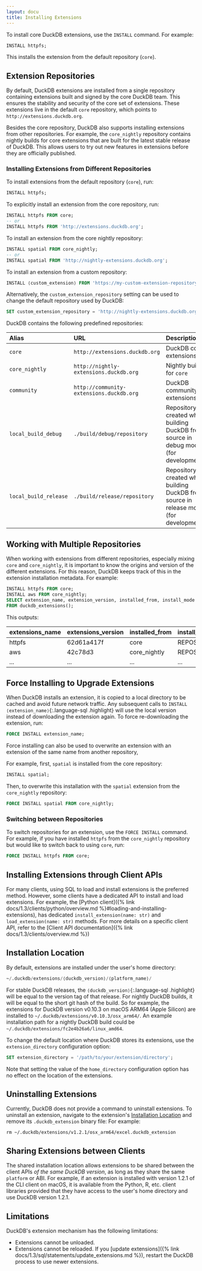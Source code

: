 ```yaml
---
layout: docu
title: Installing Extensions
---
```


To install core DuckDB extensions, use the `INSTALL` command.
For example:

```sql
INSTALL httpfs;
```

This installs the extension from the default repository (`core`).

## Extension Repositories

By default, DuckDB extensions are installed from a single repository containing extensions built and signed by the core DuckDB team.
This ensures the stability and security of the core set of extensions.
These extensions live in the default `core` repository, which points to `http://extensions.duckdb.org`.

Besides the core repository, DuckDB also supports installing extensions from other repositories. For example, the `core_nightly` repository contains nightly builds for core extensions
that are built for the latest stable release of DuckDB. This allows users to try out new features in extensions before they are officially published.

### Installing Extensions from Different Repositories

To install extensions from the default repository (`core`), run:

```sql
INSTALL httpfs;
```

To explicitly install an extension from the core repository, run:

```sql
INSTALL httpfs FROM core;
-- or
INSTALL httpfs FROM 'http://extensions.duckdb.org';
```

To install an extension from the core nightly repository:

```sql
INSTALL spatial FROM core_nightly;
-- or
INSTALL spatial FROM 'http://nightly-extensions.duckdb.org';
```

To install an extension from a custom repository:

```sql
INSTALL ⟨custom_extension⟩ FROM 'https://my-custom-extension-repository';
```

Alternatively, the `custom_extension_repository` setting can be used to change the default repository used by DuckDB:

```sql
SET custom_extension_repository = 'http://nightly-extensions.duckdb.org';
```

DuckDB contains the following predefined repositories:

<div class="narrow_tabl"></div>

| Alias                 | URL                                      | Description                                                                            |
|:----------------------|:-----------------------------------------|:---------------------------------------------------------------------------------------|
| `core`                | `http://extensions.duckdb.org`           | DuckDB core extensions                                                                 |
| `core_nightly`        | `http://nightly-extensions.duckdb.org`   | Nightly builds for `core`                                                              |
| `community`           | `http://community-extensions.duckdb.org` | DuckDB community extensions                                                            |
| `local_build_debug`   | `./build/debug/repository`               | Repository created when building DuckDB from source in debug mode (for development)    |
| `local_build_release` | `./build/release/repository`             | Repository created when building DuckDB from source in release mode (for development)  |

## Working with Multiple Repositories

When working with extensions from different repositories, especially mixing `core` and `core_nightly`, it is important to know the origins and version of the different extensions.
For this reason, DuckDB keeps track of this in the extension installation metadata.
For example:

```sql
INSTALL httpfs FROM core;
INSTALL aws FROM core_nightly;
SELECT extension_name, extension_version, installed_from, install_mode
FROM duckdb_extensions();
```

This outputs:

<div class="monospace_table"></div>

| extensions_name | extensions_version | installed_from | install_mode |
|:----------------|:-------------------|:---------------|:-------------|
| httpfs          | 62d61a417f         | core           | REPOSITORY   |
| aws             | 42c78d3            | core_nightly   | REPOSITORY   |
| ...             | ...                | ...            | ...          |

## Force Installing to Upgrade Extensions

When DuckDB installs an extension, it is copied to a local directory to be cached and avoid future network traffic.
Any subsequent calls to `INSTALL ⟨extension_name⟩`{:.language-sql .highlight} will use the local version instead of downloading the extension again.
To force re-downloading the extension, run:

```sql
FORCE INSTALL extension_name;
```

Force installing can also be used to overwrite an extension with an extension of the same name from another repository,

For example, first, `spatial` is installed from the core repository:

```sql
INSTALL spatial;
```

Then, to overwrite this installation with the `spatial` extension from the `core_nightly` repository:

```sql
FORCE INSTALL spatial FROM core_nightly;
```

### Switching between Repositories

To switch repositories for an extension, use the `FORCE INSTALL` command.
For example, if you have installed `httpfs` from the `core_nightly` repository but would like to switch back to using `core`, run:

```sql
FORCE INSTALL httpfs FROM core;
```

## Installing Extensions through Client APIs

For many clients, using SQL to load and install extensions is the preferred method. However, some clients have a dedicated
API to install and load extensions. For example, the [Python client]({% link docs/1.3/clients/python/overview.md %}#loading-and-installing-extensions), has dedicated `install_extension(name: str)` and `load_extension(name: str)` methods. For more details on a specific client API, refer
to the [Client API documentation]({% link docs/1.3/clients/overview.md %})

## Installation Location

By default, extensions are installed under the user's home directory:

```sql
~/.duckdb/extensions/⟨duckdb_version⟩/⟨platform_name⟩/
```

For stable DuckDB releases, the `⟨duckdb_version⟩`{:.language-sql .highlight} will be equal to the version tag of that release. For nightly DuckDB builds, it will be equal
to the short git hash of the build. So for example, the extensions for DuckDB version v0.10.3 on macOS ARM64 (Apple Silicon) are installed to `~/.duckdb/extensions/v0.10.3/osx_arm64/`.
An example installation path for a nightly DuckDB build could be `~/.duckdb/extensions/fc2e4b26a6/linux_amd64`.

To change the default location where DuckDB stores its extensions, use the `extension_directory` configuration option:

```sql
SET extension_directory = '/path/to/your/extension/directory';
```

Note that setting the value of the `home_directory` configuration option has no effect on the location of the extensions.

## Uninstalling Extensions

Currently, DuckDB does not provide a command to uninstall extensions.
To uninstall an extension, navigate to the extension's [Installation Location](#installation-location) and remove its `.duckdb_extension` binary file:
For example:

```batch
rm ~/.duckdb/extensions/v1.2.1/osx_arm64/excel.duckdb_extension
```

## Sharing Extensions between Clients

The shared installation location allows extensions to be shared between the client APIs _of the same DuckDB version_, as long as they share the same `platform` or ABI. For example, if an extension is installed with version 1.2.1 of the CLI client on macOS, it is available from the Python, R, etc. client libraries provided that they have access to the user's home directory and use DuckDB version 1.2.1.

## Limitations

DuckDB's extension mechanism has the following limitations:

* Extensions cannot be unloaded.
* Extensions cannot be reloaded. If you [update extensions]({% link docs/1.3/sql/statements/update_extensions.md %}), restart the DuckDB process to use newer extensions.
